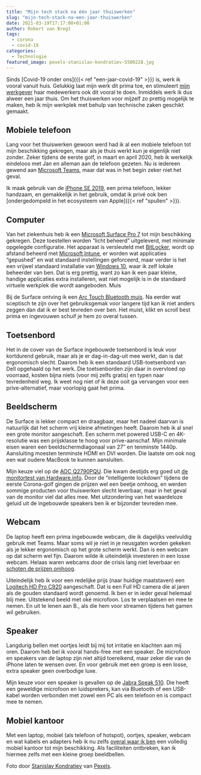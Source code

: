 ```yaml
---
title: "Mijn tech stack na één jaar thuiswerken"
slug: "mijn-tech-stack-na-een-jaar-thuiswerken"
date: 2021-03-19T17:17:00+01:00
author: Robert van Bregt
tags:
  - corona
  - covid-19
categories:
  - Technologie
featured_image: pexels-stanislav-kondratiev-5500228.jpg
---
```


Sinds [Covid-19 onder ons]({{< ref "een-jaar-covid-19" >}}) is, werk ik vooral vanuit huis. Gelukkig laat mijn werk dit prima toe, en stimuleert [mijn werkgever](https://maasstadziekenhuis.nl/) haar medewerkers ook dit vooral te doen. Inmiddels werk ik dus alweer een jaar thuis. Om het thuiswerken voor mijzelf zo prettig mogelijk te maken, heb ik mijn werkplek met behulp van technische zaken geschikt gemaakt.

## Mobiele telefoon

Lang voor het thuiswerken gewoon werd had ik al een mobiele telefoon tot mijn beschikking gekregen, maar als je thuis werkt kun je eigenlijk niet zonder. Zeker tijdens de eerste golf, in maart en april 2020, heb ik werkelijk eindeloos met Jan en alleman aan de telefoon gezeten. Nu is iedereen gewend aan [Microsoft Teams](https://www.microsoft.com/nl-nl/microsoft-teams/group-chat-software/), maar dat was in het begin zeker niet het geval.

Ik maak gebruik van de [iPhone SE 2019](https://www.apple.com/nl/iphone-se/), een prima telefoon, lekker handzaam, en gemakkelijk in het gebruik, omdat ik privé ook ben [ondergedompeld in het ecosysteem van Apple]({{< ref "spullen" >}}).

## Computer

Van het ziekenhuis heb ik een [Microsoft Surface Pro 7](https://www.microsoft.com/nl-nl/p/surface-pro-7/8n17j0m5zzqs) tot mijn beschikking gekregen. Deze toestellen worden “licht beheerd” uitgeleverd, met minimale opgelegde configuratie. Het apparaat is versleuteld met [BitLocker](https://nl.wikipedia.org/wiki/BitLocker), wordt op afstand beheerd met [Microsoft Intune](https://en.wikipedia.org/wiki/Microsoft_Endpoint_Manager), er worden wat applicaties “gepushed” en wat standaard instellingen geforceerd, maar verder is het een vrijwel standaard installatie van [Windows 10](https://nl.wikipedia.org/wiki/Windows_10), waar ik zelf lokale beheerder van ben. Dat is erg prettig, want zo kan ik een paar kleine, handige applicaties extra installeren, wat niet mogelijk is in de standaard virtuele werkplek die wordt aangeboden.
Muis

Bij de Surface ontving ik een [Arc Touch Bluetooth muis](https://en.wikipedia.org/wiki/Arc_Mouse#Arc_Touch_Bluetooth_Mouse). Na eerder wat sceptisch te zijn over het gebruiksgemak voor langere tijd kan ik niet anders zeggen dan dat ik er best tevreden over ben. Het muist, klikt en scroll best prima en ingevouwen schuif je hem zo overal tussen.

## Toetsenbord

Het in de cover van de Surface ingebouwde toetsenbord is leuk voor kortdurend gebruik, maar als je er dag-in-dag-uit mee werkt, dan is dat ergonomisch slecht. Daarom heb ik een standaard USB-toetsenbord van Dell opgehaald op het werk. Die toetsenborden zijn daar in overvloed op voorraad, kosten bijna niets (voor mij zelfs gratis) en typen naar tevredenheid weg. Ik weet nog niet of ik deze ooit ga vervangen voor een prive-alternatief, maar voorlopig gaat het prima.

## Beeldscherm

De Surface is lekker compact en draagbaar, maar het nadeel daarvan is natuurlijk dat het scherm vrij kleine afmetingen heeft. Daarom heb ik al snel een grote monitor aangeschaft. Een scherm met powered USB-C en 4K-resolutie was een prijsklasse te hoog voor prive-aanschaf. Mijn minimale eisen waren een beeldschermdiagonaal van 27″ en tenminste 1440p. Aansluiting moesten tenminste HDMI en DVI worden. Die laatste om ook nog een wat oudere MacBook te kunnen aansluiten.

Mijn keuze viel op de [AOC Q2790PQU](https://eu.aoc.com/nl/monitors/q2790pqu-bt/support). Die kwam destijds erg goed uit [de monitortest van Hardware.info](https://nl.hardware.info/artikel/9903/monitor-voor-thuiswerken-6-tips-en-6-aanraders). Door de “intelligente lockdown” tijdens de eerste Corona-golf gingen de prijzen wel een beetje omhoog, en werden sommige producten voor thuiswerken slecht leverbaar, maar in het geval van de monitor viel dat alles mee. Met uitzondering van het waardeloze geluid uit de ingebouwde speakers ben ik er bijzonder tevreden mee.

## Webcam

De laptop heeft een prima ingebouwde webcam, die ik dagelijks veelvuldig gebruik met Teams. Maar soms wil je niet in je neusgaten worden gekeken als je lekker ergonomisch op het grote scherm werkt. Dan is een webcam op dat scherm wel fijn. Daarom wilde ik uiteindelijk investeren in een losse webcam. Helaas waren webcams door de crisis lang niet leverbaar en [schoten de prijzen omhoog](https://tweakers.net/pricewatch/300263/logitech-hd-pro-webcam-c920.html).

Uiteindelijk heb ik voor een redelijke prijs (naar huidige maatstaven) een [Logitech HD Pro C920](https://www.logitech.com/nl-nl/product/hd-pro-webcam-c920) aangeschaft. Dat is een Full HD camera die al jaren als de gouden standaard wordt genoemd. Ik ben er in ieder geval helemaal blij mee. Uitstekend beeld met oké microfoon. Los te verplaatsen en mee te nemen. En uit te lenen aan B., als die hem voor streamen tijdens het gamen wil gebruiken.

## Speaker

Langdurig bellen met oortjes leidt bij mij tot irritatie en klachten aan mij oren. Daarom heb bel ik vooral hands-free met een speaker. De microfoon en speakers van de laptop zijn niet altijd toereikend, maar zeker die van de iPhone laten te wensen over. En voor gebruik met een groep is een losse, extra speaker geen overbodige luxe.

Mijn keuze voor een speaker is gevallen op de [Jabra Speak 510](https://www.jabra.nl/business/speakerphones/jabra-speak-series/jabra-speak-510). Die heeft een geweldige microfoon en luidsprekers, kan via Bluetooth of een USB-kabel worden verbonden met zowel een PC als een telefoon en is compact mee te nemen.

## Mobiel kantoor

Met een laptop, mobiel (als telefoon of hotspot), oortjes, speaker, webcam en wat kabels en adapters heb ik nu zelfs [overal waar ik ben](https://nl.wikipedia.org/wiki/Digitale_nomade) een volledig mobiel kantoor tot mijn beschikking. Als faciliteiten ontbreken, kan ik hiermee zelfs met een kleine groep beeldbellen.

Foto door [Stanislav Kondratiev](https://www.pexels.com/@technobulka) van [Pexels](https://www.pexels.com/photo/sunglasses-by-vibrant-highlighted-blinds-5500228/).
